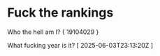 # Fuck the rankings

Who the hell am I?
{ 19104029 }

What fucking year is it?
[ 2025-06-03T23:13:20Z ]
